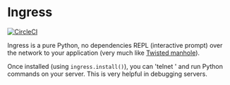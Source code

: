 # Ingress

[![CircleCI](https://circleci.com/gh/tebeka/ingress.svg?style=svg)](https://circleci.com/gh/tebeka/ingress)

Ingress is a pure Python, no dependencies REPL (interactive prompt) over the
network to your application (very much like [Twisted
manhole](http://www.lothar.com/tech/twisted/manhole.xhtml)).

Once installed (using `ingress.install()`), you can 'telnet <host> <port>' and
run Python commands on your server. This is very helpful in debugging servers.
